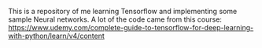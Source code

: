 This is a repository of me learning Tensorflow and implementing some sample Neural networks. A lot of the code came from this course:
https://www.udemy.com/complete-guide-to-tensorflow-for-deep-learning-with-python/learn/v4/content